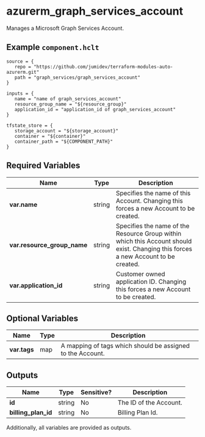 # azurerm_graph_services_account

Manages a Microsoft Graph Services Account.

## Example `component.hclt`

```hcl
source = {
   repo = "https://github.com/jumidev/terraform-modules-auto-azurerm.git" 
   path = "graph_services/graph_services_account" 
}

inputs = {
   name = "name of graph_services_account" 
   resource_group_name = "${resource_group}" 
   application_id = "application_id of graph_services_account" 
}

tfstate_store = {
   storage_account = "${storage_account}" 
   container = "${container}" 
   container_path = "${COMPONENT_PATH}" 
}

```

## Required Variables

| Name | Type |  Description |
| ---- | --------- |  ----------- |
| **var.name** | string |  Specifies the name of this Account. Changing this forces a new Account to be created. | 
| **var.resource_group_name** | string |  Specifies the name of the Resource Group within which this Account should exist. Changing this forces a new Account to be created. | 
| **var.application_id** | string |  Customer owned application ID. Changing this forces a new Account to be created. | 

## Optional Variables

| Name | Type |  Description |
| ---- | --------- |  ----------- |
| **var.tags** | map |  A mapping of tags which should be assigned to the Account. | 



## Outputs

| Name | Type | Sensitive? | Description |
| ---- | ---- | --------- | --------- |
| **id** | string | No  | The ID of the Account. | 
| **billing_plan_id** | string | No  | Billing Plan Id. | 

Additionally, all variables are provided as outputs.
